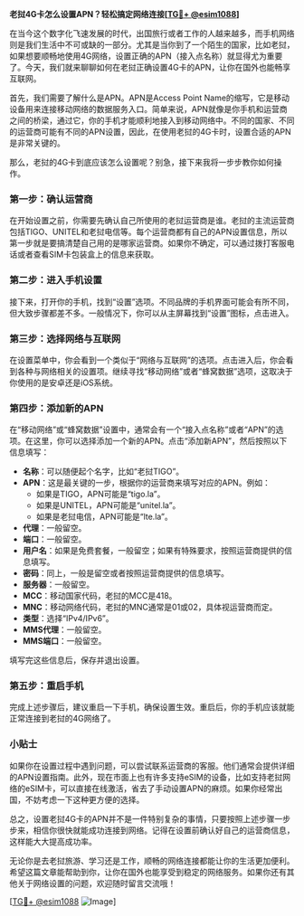 **老挝4G卡怎么设置APN？轻松搞定网络连接[[TG💪+ @esim1088](https://t.me/s/esim1088)]**

在当今这个数字化飞速发展的时代，出国旅行或者工作的人越来越多，而手机网络则是我们生活中不可或缺的一部分。尤其是当你到了一个陌生的国家，比如老挝，如果想要顺畅地使用4G网络，设置正确的APN（接入点名称）就显得尤为重要了。今天，我们就来聊聊如何在老挝正确设置4G卡的APN，让你在国外也能畅享互联网。

首先，我们需要了解什么是APN。APN是Access Point Name的缩写，它是移动设备用来连接移动网络的数据服务入口。简单来说，APN就像是你手机和运营商之间的桥梁，通过它，你的手机才能顺利地接入到移动网络中。不同的国家、不同的运营商可能有不同的APN设置，因此，在使用老挝的4G卡时，设置合适的APN是非常关键的。

那么，老挝的4G卡到底应该怎么设置呢？别急，接下来我将一步步教你如何操作。

### 第一步：确认运营商

在开始设置之前，你需要先确认自己所使用的老挝运营商是谁。老挝的主流运营商包括TIGO、UNITEL和老挝电信等。每个运营商都有自己的APN设置信息，所以第一步就是要搞清楚自己用的是哪家运营商。如果你不确定，可以通过拨打客服电话或者查看SIM卡包装盒上的信息来获取。

### 第二步：进入手机设置

接下来，打开你的手机，找到“设置”选项。不同品牌的手机界面可能会有所不同，但大致步骤都差不多。一般情况下，你可以从主屏幕找到“设置”图标，点击进入。

### 第三步：选择网络与互联网

在设置菜单中，你会看到一个类似于“网络与互联网”的选项。点击进入后，你会看到各种与网络相关的设置项。继续寻找“移动网络”或者“蜂窝数据”选项，这取决于你使用的是安卓还是iOS系统。

### 第四步：添加新的APN

在“移动网络”或“蜂窝数据”设置中，通常会有一个“接入点名称”或者“APN”的选项。在这里，你可以选择添加一个新的APN。点击“添加新APN”，然后按照以下信息填写：

- **名称**：可以随便起个名字，比如“老挝TIGO”。
- **APN**：这是最关键的一步，根据你的运营商来填写对应的APN。例如：
  - 如果是TIGO，APN可能是“tigo.la”。
  - 如果是UNITEL，APN可能是“unitel.la”。
  - 如果是老挝电信，APN可能是“lte.la”。
- **代理**：一般留空。
- **端口**：一般留空。
- **用户名**：如果是免费套餐，一般留空；如果有特殊要求，按照运营商提供的信息填写。
- **密码**：同上，一般是留空或者按照运营商提供的信息填写。
- **服务器**：一般留空。
- **MCC**：移动国家代码，老挝的MCC是418。
- **MNC**：移动网络代码，老挝的MNC通常是01或02，具体视运营商而定。
- **类型**：选择“IPv4/IPv6”。
- **MMS代理**：一般留空。
- **MMS端口**：一般留空。

填写完这些信息后，保存并退出设置。

### 第五步：重启手机

完成上述步骤后，建议重启一下手机，确保设置生效。重启后，你的手机应该就能正常连接到老挝的4G网络了。

### 小贴士

如果你在设置过程中遇到问题，可以尝试联系运营商的客服。他们通常会提供详细的APN设置指南。此外，现在市面上也有许多支持eSIM的设备，比如支持老挝网络的eSIM卡，可以直接在线激活，省去了手动设置APN的麻烦。如果你经常出国，不妨考虑一下这种更方便的选择。

总之，设置老挝4G卡的APN并不是一件特别复杂的事情，只要按照上述步骤一步步来，相信你很快就能成功连接到网络。记得在设置前确认好自己的运营商信息，这样能大大提高成功率。

无论你是去老挝旅游、学习还是工作，顺畅的网络连接都能让你的生活更加便利。希望这篇文章能帮助到你，让你在国外也能享受到稳定的网络服务。如果你还有其他关于网络设置的问题，欢迎随时留言交流哦！

[[TG💪+ @esim1088](https://t.me/s/esim1088) ![Image](https://i.postimg.cc/4NQfJmqS/Snipaste-2025-05-13-00-14-12.png)]